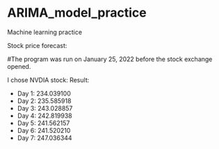 # ARIMA_model_practice
Machine learning practice

Stock price forecast:

#The program was run on January 25, 2022 before the stock exchange opened.

I chose NVDIA stock:
Result:
* Day 1: 234.039100
* Day 2: 235.585918
* Day 3: 243.028857
* Day 4: 242.819938
* Day 5: 241.562157
* Day 6: 241.520210
* Day 7: 247.036344

